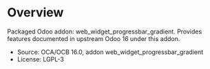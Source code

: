 # Overview

Packaged Odoo addon: web_widget_progressbar_gradient. Provides features documented in upstream Odoo 16 under this addon.

- Source: OCA/OCB 16.0, addon web_widget_progressbar_gradient
- License: LGPL-3

